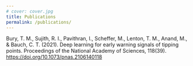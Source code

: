 ```yaml
---
# cover: cover.jpg
title: Publications
permalink: /publications/
---
```


Bury, T. M., Sujith, R. I., Pavithran, I., Scheffer, M., Lenton, T. M., Anand, M., & Bauch, C. T. (2021). Deep learning for early warning signals of tipping points. Proceedings of the National Academy of Sciences, 118(39). https://doi.org/10.1073/pnas.2106140118
